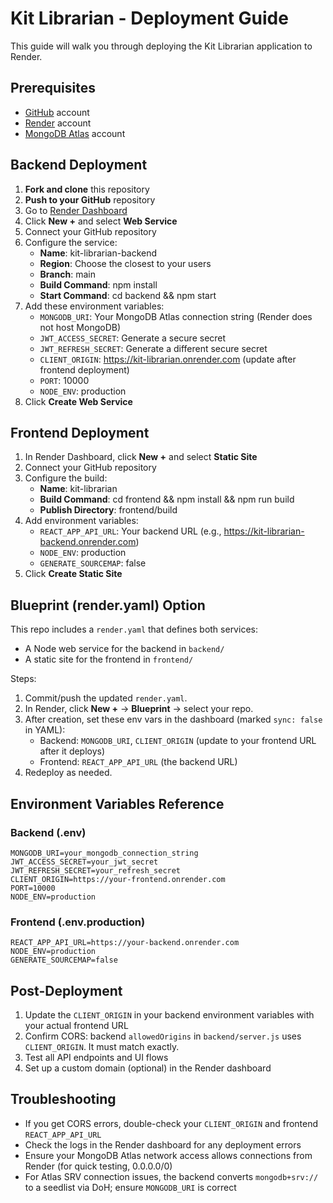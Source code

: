 # Kit Librarian - Deployment Guide

This guide will walk you through deploying the Kit Librarian application to Render.

## Prerequisites

- [GitHub](https://github.com/) account
- [Render](https://render.com/) account
- [MongoDB Atlas](https://www.mongodb.com/cloud/atlas) account

## Backend Deployment

1. **Fork and clone** this repository
2. **Push to your GitHub** repository
3. Go to [Render Dashboard](https://dashboard.render.com/)
4. Click **New +** and select **Web Service**
5. Connect your GitHub repository
6. Configure the service:
   - **Name**: kit-librarian-backend
   - **Region**: Choose the closest to your users
   - **Branch**: main
   - **Build Command**: npm install
   - **Start Command**: cd backend && npm start
7. Add these environment variables:
   - `MONGODB_URI`: Your MongoDB Atlas connection string (Render does not host MongoDB)
   - `JWT_ACCESS_SECRET`: Generate a secure secret
   - `JWT_REFRESH_SECRET`: Generate a different secure secret
   - `CLIENT_ORIGIN`: https://kit-librarian.onrender.com (update after frontend deployment)
   - `PORT`: 10000
   - `NODE_ENV`: production
8. Click **Create Web Service**

## Frontend Deployment

1. In Render Dashboard, click **New +** and select **Static Site**
2. Connect your GitHub repository
3. Configure the build:
   - **Name**: kit-librarian
   - **Build Command**: cd frontend && npm install && npm run build
   - **Publish Directory**: frontend/build
4. Add environment variables:
   - `REACT_APP_API_URL`: Your backend URL (e.g., https://kit-librarian-backend.onrender.com)
   - `NODE_ENV`: production
   - `GENERATE_SOURCEMAP`: false
5. Click **Create Static Site**

## Blueprint (render.yaml) Option

This repo includes a `render.yaml` that defines both services:
- A Node web service for the backend in `backend/`
- A static site for the frontend in `frontend/`

Steps:
1. Commit/push the updated `render.yaml`.
2. In Render, click **New +** → **Blueprint** → select your repo.
3. After creation, set these env vars in the dashboard (marked `sync: false` in YAML):
   - Backend: `MONGODB_URI`, `CLIENT_ORIGIN` (update to your frontend URL after it deploys)
   - Frontend: `REACT_APP_API_URL` (the backend URL)
4. Redeploy as needed.

## Environment Variables Reference

### Backend (.env)
```env
MONGODB_URI=your_mongodb_connection_string
JWT_ACCESS_SECRET=your_jwt_secret
JWT_REFRESH_SECRET=your_refresh_secret
CLIENT_ORIGIN=https://your-frontend.onrender.com
PORT=10000
NODE_ENV=production
```

### Frontend (.env.production)
```env
REACT_APP_API_URL=https://your-backend.onrender.com
NODE_ENV=production
GENERATE_SOURCEMAP=false
```

## Post-Deployment

1. Update the `CLIENT_ORIGIN` in your backend environment variables with your actual frontend URL
2. Confirm CORS: backend `allowedOrigins` in `backend/server.js` uses `CLIENT_ORIGIN`. It must match exactly.
3. Test all API endpoints and UI flows
4. Set up a custom domain (optional) in the Render dashboard

## Troubleshooting

- If you get CORS errors, double-check your `CLIENT_ORIGIN` and frontend `REACT_APP_API_URL`
- Check the logs in the Render dashboard for any deployment errors
- Ensure your MongoDB Atlas network access allows connections from Render (for quick testing, 0.0.0.0/0)
- For Atlas SRV connection issues, the backend converts `mongodb+srv://` to a seedlist via DoH; ensure `MONGODB_URI` is correct
